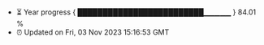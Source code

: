 - ⏳ Year progress { █████████████████████████▁▁▁▁▁ } 84.01 %
- ⏰ Updated on Fri, 03 Nov 2023 15:16:53 GMT

